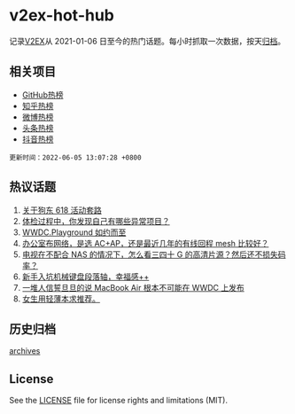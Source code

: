# v2ex-hot-hub

 记录[V2EX](https://www.v2ex.com/)从 2021-01-06 日至今的热门话题。每小时抓取一次数据，按天[归档](archives)。
 
 ## 相关项目

- [GitHub热榜](https://github.com/snaildev/github-hot-hub)
- [知乎热榜](https://github.com/snaildev/zhihu-hot-hub)
- [微博热榜](https://github.com/snaildev/weibo-hot-hub)
- [头条热榜](https://github.com/snaildev/toutiao-hot-hub)
- [抖音热榜](https://github.com/snaildev/douyin-hot-hub)


 `更新时间：2022-06-05 13:07:28 +0800`

## 热议话题

1. [关于狗东 618 活动套路](https://www.v2ex.com/t/857285)
1. [体检过程中，你发现自己有哪些异常项目？](https://www.v2ex.com/t/857329)
1. [WWDC.Playground 如约而至](https://www.v2ex.com/t/857240)
1. [办公室布网络，是选 AC+AP，还是最近几年的有线回程 mesh 比较好？](https://www.v2ex.com/t/857273)
1. [电视在不配合 NAS 的情况下，怎么看三四十 G 的高清片源？然后还不损失码率？](https://www.v2ex.com/t/857311)
1. [新手入坑机械键盘段落轴，幸福感++](https://www.v2ex.com/t/857274)
1. [一堆人信誓旦旦的说 MacBook Air 根本不可能在 WWDC 上发布](https://www.v2ex.com/t/857248)
1. [女生用轻薄本求推荐。](https://www.v2ex.com/t/857325)

## 历史归档

[archives](archives)

## License

See the [LICENSE](LICENSE) file for license rights and limitations (MIT).
